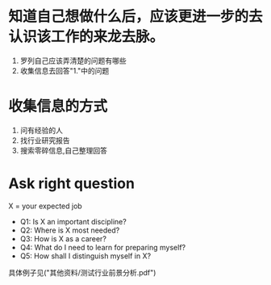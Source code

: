 # 知道自己想做什么后，应该更进一步的去认识该工作的来龙去脉。
1. 罗列自己应该弄清楚的问题有哪些
2. 收集信息去回答"1."中的问题

# 收集信息的方式
1. 问有经验的人
2. 找行业研究报告
3. 搜索零碎信息,自己整理回答


# Ask right question
X = your expected job 
- Q1: Is X  an important discipline?
- Q2: Where is X most needed?
- Q3: How is X as a career?
- Q4: What do I need to learn for preparing myself?
- Q5: How shall I distinguish myself in X?

具体例子见("其他资料/测试行业前景分析.pdf")